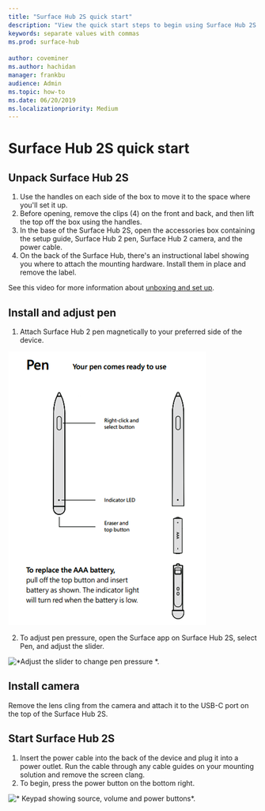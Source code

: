 ```yaml
---
title: "Surface Hub 2S quick start"
description: "View the quick start steps to begin using Surface Hub 2S."
keywords: separate values with commas
ms.prod: surface-hub

author: coveminer
ms.author: hachidan
manager: frankbu
audience: Admin
ms.topic: how-to
ms.date: 06/20/2019
ms.localizationpriority: Medium
---
```


# Surface Hub 2S quick start

## Unpack Surface Hub 2S

1. Use the handles on each side of the box to move it to the space where you'll set it up.
2. Before opening, remove the clips (4) on the front and back, and then lift the top off the box using the handles.
3. In the base of the Surface Hub 2S, open the accessories box containing the setup guide, Surface Hub 2 pen, Surface Hub 2 camera, and the power cable.
4. On the back of the Surface Hub, there's an instructional label showing you where to attach the mounting hardware. Install them in place and remove the label.

See this video for more information about [unboxing and set up](https://youtu.be/fCrxdNXvru4).

## Install and adjust pen

1. Attach Surface Hub 2 pen magnetically to your preferred side of the device.

![*Surface Hub 2 pen comes ready to use. To replace AAA battery, pull off the top button and insert battery as shown. The indicator light will turn red when the battery is low.*.](images/sh2-pen.png) <br>

2. To adjust pen pressure, open the Surface app on Surface Hub 2S, select Pen, and adjust the slider.

![*Adjust the slider to change pen pressure *.](images/sh2-pen-pressure.png) <br>

## Install camera

Remove the lens cling from the camera and attach it to the USB-C port on the top of the Surface Hub 2S.

## Start Surface Hub 2S

1. Insert the power cable into the back of the device and plug it into a power outlet. Run the cable through any cable guides on your mounting solution and remove the screen clang.
2. To begin, press the power button on the bottom right.

![* Keypad showing source, volume and power buttons*.](images/sh2-keypad.png) <br>
